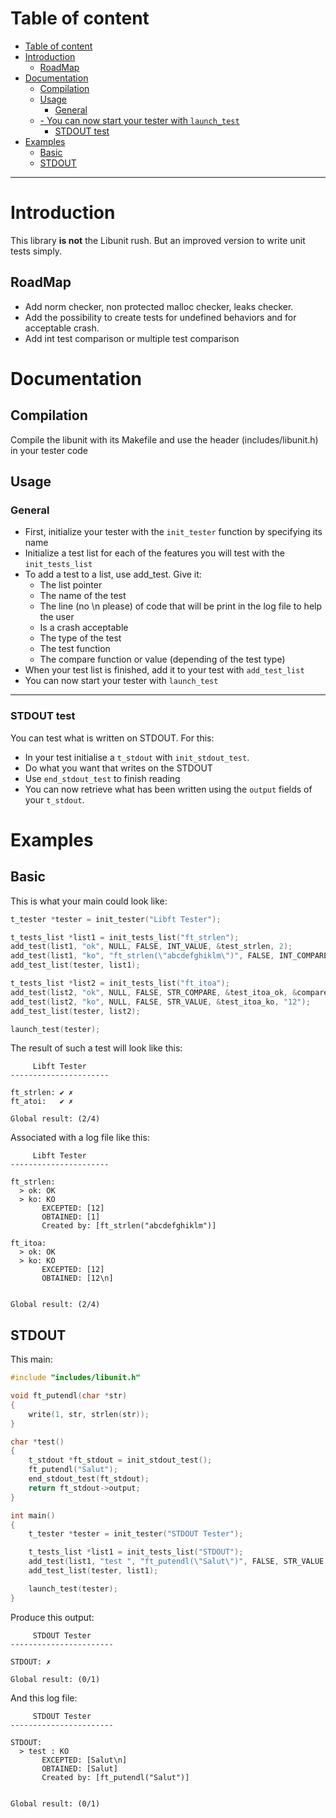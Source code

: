 # Table of content
- [Table of content](#table-of-content)
- [Introduction](#introduction)
	- [RoadMap](#roadmap)
- [Documentation](#documentation)
	- [Compilation](#compilation)
	- [Usage](#usage)
		- [General](#general)
	- [- You can now start your tester with `launch_test`](#--you-can-now-start-your-tester-with-launch_test)
		- [STDOUT test](#stdout-test)
- [Examples](#examples)
	- [Basic](#basic)
	- [STDOUT](#stdout)
---
# Introduction
This library **is not** the Libunit rush. But an improved version to write unit tests simply.
## RoadMap
- Add norm checker, non protected malloc checker, leaks checker.
- Add the possibility to create tests for undefined behaviors and for acceptable crash.
- Add int test comparison or multiple test comparison
# Documentation
## Compilation
Compile the libunit with its Makefile and use the header (includes/libunit.h) in your tester code
## Usage
### General
- First, initialize your tester with the `init_tester` function by specifying its name
- Initialize a test list for each of the features you will test with the `init_tests_list`
- To add a test to a list, use add_test. Give it:
  - The list pointer
  - The name of the test
  - The line (no \n please) of code that will be print in the log file to help the user
  - Is a crash acceptable
  - The type of the test
  - The test function
  - The compare function or value (depending of the test type)
- When your test list is finished, add it to your test with `add_test_list`
- You can now start your tester with `launch_test`
---
### STDOUT test
You can test what is written on STDOUT. For this:
- In your test initialise a `t_stdout` with `init_stdout_test`.
- Do what you want that writes on the STDOUT
- Use `end_stdout_test` to finish reading
- You can now retrieve what has been written using the `output` fields of your `t_stdout`.
# Examples
## Basic
This is what your main could look like:
```c
t_tester *tester = init_tester("Libft Tester");

t_tests_list *list1 = init_tests_list("ft_strlen");
add_test(list1, "ok", NULL, FALSE, INT_VALUE, &test_strlen, 2);
add_test(list1, "ko", "ft_strlen(\"abcdefghiklm\")", FALSE, INT_COMPARE, &test_strlen_ko, &compare_strlen_ko);
add_test_list(tester, list1);

t_tests_list *list2 = init_tests_list("ft_itoa");
add_test(list2, "ok", NULL, FALSE, STR_COMPARE, &test_itoa_ok, &compare_itoa_ok);
add_test(list2, "ko", NULL, FALSE, STR_VALUE, &test_itoa_ko, "12");
add_test_list(tester, list2);

launch_test(tester);
```
The result of such a test will look like this:
```
     Libft Tester     
----------------------

ft_strlen: ✔ ✗
ft_atoi:   ✔ ✗

Global result: (2/4)
```
Associated with a log file like this:
```
     Libft Tester     
----------------------

ft_strlen:
  > ok: OK
  > ko: KO
       EXCEPTED: [12]
       OBTAINED: [1]
	   Created by: [ft_strlen("abcdefghiklm")]

ft_itoa:
  > ok: OK
  > ko: KO
       EXCEPTED: [12]
       OBTAINED: [12\n]


Global result: (2/4)
```
## STDOUT
This main:
```c
#include "includes/libunit.h"

void ft_putendl(char *str)
{
	write(1, str, strlen(str));
}

char *test()
{
	t_stdout *ft_stdout = init_stdout_test();
	ft_putendl("Salut");
	end_stdout_test(ft_stdout);
	return ft_stdout->output;
}

int main()
{
	t_tester *tester = init_tester("STDOUT Tester");

	t_tests_list *list1 = init_tests_list("STDOUT");
	add_test(list1, "test ", "ft_putendl(\"Salut\")", FALSE, STR_VALUE, &test, "Salut\n");
	add_test_list(tester, list1);

	launch_test(tester);
}
```
Produce this output:
```
     STDOUT Tester     
-----------------------

STDOUT: ✗

Global result: (0/1)
```
And this log file:
```
     STDOUT Tester     
-----------------------

STDOUT:
  > test : KO
       EXCEPTED: [Salut\n]
       OBTAINED: [Salut]
       Created by: [ft_putendl("Salut")]


Global result: (0/1)
```
